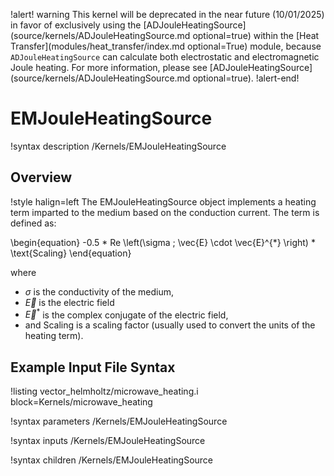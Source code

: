 !alert! warning
This kernel will be deprecated in the near future
(10/01/2025) in favor of exclusively using the [ADJouleHeatingSource](source/kernels/ADJouleHeatingSource.md optional=true)
within the [Heat Transfer](modules/heat_transfer/index.md optional=True) module, because `ADJouleHeatingSource` can calculate both electrostatic
and electromagnetic Joule heating. For more information, please see
[ADJouleHeatingSource](source/kernels/ADJouleHeatingSource.md optional=true).
!alert-end!

# EMJouleHeatingSource

!syntax description /Kernels/EMJouleHeatingSource

## Overview

!style halign=left
The EMJouleHeatingSource object implements a heating term imparted to the medium based on the conduction current. The term is defined as:

\begin{equation}
  -0.5 * Re \left(\sigma \; \vec{E} \cdot \vec{E}^{*} \right) * \text{Scaling}
\end{equation}

where

- $\sigma$ is the conductivity of the medium,
- $\vec{E}$ is the electric field
- $\vec{E}^{*}$ is the complex conjugate of the electric field,
- and $\text{Scaling}$ is a scaling factor (usually used to convert the units of the heating term).


## Example Input File Syntax

!listing vector_helmholtz/microwave_heating.i block=Kernels/microwave_heating

!syntax parameters /Kernels/EMJouleHeatingSource

!syntax inputs /Kernels/EMJouleHeatingSource

!syntax children /Kernels/EMJouleHeatingSource
